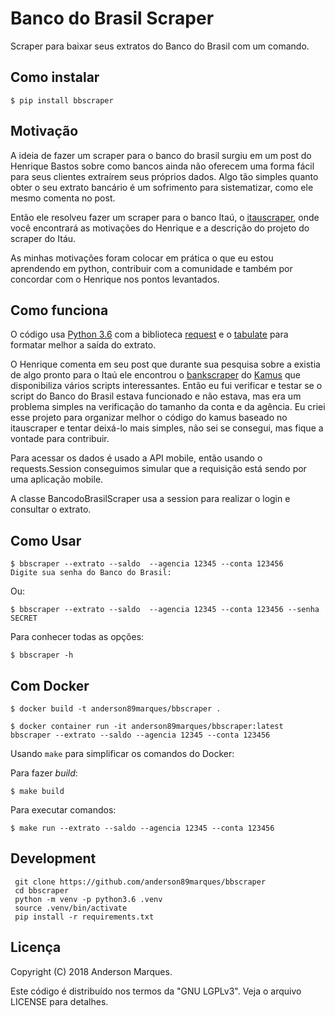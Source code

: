 Banco do Brasil Scraper
============

Scraper para baixar seus extratos do Banco do Brasil com um comando.

Como instalar
-------------

```console
$ pip install bbscraper
```

Motivação
---------

A ideia de fazer um scraper para o banco do brasil surgiu em um post do Henrique Bastos 
sobre como bancos ainda não oferecem uma forma fácil para seus clientes extraírem seus próprios dados.
Algo tão simples quanto obter o seu extrato bancário é um sofrimento para sistematizar, 
como ele mesmo comenta no post.

Então ele resolveu fazer um scraper para o banco Itaú, o [itauscraper](https://github.com/henriquebastos/itauscraper), onde você encontrará as motivações do Henrique e a descrição do projeto do scraper do Itáu.

As minhas motivações foram colocar em prática o que eu estou aprendendo em python, contribuir com
a comunidade e também por concordar com o Henrique nos pontos levantados.

Como funciona
-------------

O código usa [Python 3.6](https://www.python.org/) com a biblioteca [request](http://docs.python-requests.org/en/master/) e o [tabulate](https://pypi.python.org/pypi/tabulate) 
para formatar melhor a saída do extrato. 

O Henrique comenta em seu post que durante sua pesquisa sobre a existia de algo pronto para o Itaú ele 
encontrou o [bankscraper](https://github.com/kamushadenes/bankscraper) do
[Kamus](http://endurance.hyadesinc.com/) que disponibiliza vários scripts
interessantes. Então eu fui verificar e testar se o script do Banco do Brasil estava funcionado e não estava, mas era um problema simples na verificação do tamanho da conta e da agência.
Eu criei esse projeto para organizar melhor o código do kamus baseado no itauscraper e tentar deixá-lo
mais simples, não sei se consegui, mas fique a vontade para contribuir. 

Para acessar os dados é usado a API mobile, então usando o requests.Session conseguimos simular que
a requisição está sendo por uma aplicação mobile.

A classe BancodoBrasilScraper usa a session para realizar o login e consultar o extrato. 

Como Usar
-------------

```console
$ bbscraper --extrato --saldo  --agencia 12345 --conta 123456 
Digite sua senha do Banco do Brasil:
```

Ou:

```console
$ bbscraper --extrato --saldo  --agencia 12345 --conta 123456 --senha SECRET
```

Para conhecer todas as opções:

```console
$ bbscraper -h
```

Com Docker
----------

```console
$ docker build -t anderson89marques/bbscraper .
```

```console
$ docker container run -it anderson89marques/bbscraper:latest  bbscraper --extrato --saldo --agencia 12345 --conta 123456
```

Usando ```make``` para simplificar os comandos do Docker:


Para fazer *build*:

```console
$ make build
```

Para executar comandos:
```console
$ make run --extrato --saldo --agencia 12345 --conta 123456
```


Development
-----------

```console
 git clone https://github.com/anderson89marques/bbscraper
 cd bbscraper
 python -m venv -p python3.6 .venv
 source .venv/bin/activate
 pip install -r requirements.txt
```

Licença
-------

Copyright (C) 2018 Anderson Marques.

Este código é distribuído nos termos da "GNU LGPLv3". Veja o arquivo LICENSE para detalhes.
